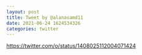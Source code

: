```yaml
--- 
layout: post 
title: Tweet by @alanasamd11 
date: 2021-06-24 1624534326 
categories: twitter 
--- 
```

https://twitter.com/o/status/1408025112004071424